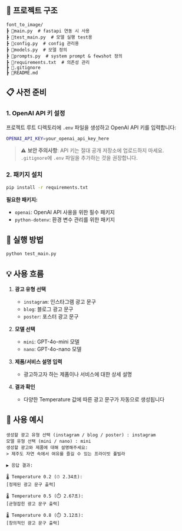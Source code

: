 ## 🔧 프로젝트 구조

```
font_to_image/
┣ 📜main.py  # fastapi 연동 시 사용
┣ 📜test_main.py  # 모델 실행 test용
┣ 📜config.py  # config 관리용
┣ 📜models.py  # 모델 정의
┣ 📜prompts.py  # system prompt & fewshot 정의
┣ 📜requirements.txt  # 의존성 관리
┣ 📜.gitignore
┣ 📜README.md 
```

## 📋 사전 준비

### 1. OpenAI API 키 설정

프로젝트 루트 디렉토리에 `.env` 파일을 생성하고 OpenAI API 키를 입력합니다:

```bash
OPENAI_API_KEY=your_openai_api_key_here
```

> ⚠️ **보안 주의사항**: API 키는 절대 공개 저장소에 업로드하지 마세요. `.gitignore`에 `.env` 파일을 추가하는 것을 권장합니다.

### 2. 패키지 설치

```bash
pip install -r requirements.txt
```

**필요한 패키지:**
- `openai`: OpenAI API 사용을 위한 필수 패키지
- `python-dotenv`: 환경 변수 관리를 위한 패키지

## 🎯 실행 방법

```bash
python test_main.py
```

## 💡 사용 흐름

1. **광고 유형 선택**
   - `instagram`: 인스타그램 광고 문구
   - `blog`: 블로그 광고 문구  
   - `poster`: 포스터 광고 문구

2. **모델 선택**
   - `mini`: GPT-4o-mini 모델
   - `nano`: GPT-4o-nano 모델

3. **제품/서비스 설명 입력**
   - 광고하고자 하는 제품이나 서비스에 대한 상세 설명

4. **결과 확인**
   - 다양한 Temperature 값에 따른 광고 문구가 자동으로 생성됩니다

## 📝 사용 예시

```
생성할 광고 유형 선택 (instagram / blog / poster) : instagram
모델 유형 선택 (mini / nano) : mini
생성할 광고와 제품에 대해 설명해주세요:
> 제주도 자연 속에서 여유를 즐길 수 있는 프라이빗 풀빌라

▶ 응답 결과:

🌡 Temperature 0.2 (⏱ 2.34초):
[정제된 광고 문구 출력]

🌡 Temperature 0.5 (⏱ 2.67초):
[균형잡힌 광고 문구 출력]

🌡 Temperature 0.8 (⏱ 3.12초):
[창의적인 광고 문구 출력]
```
